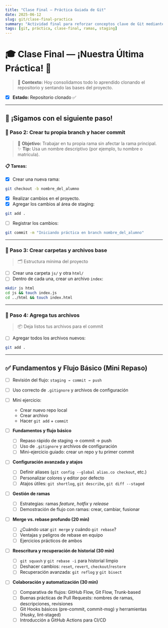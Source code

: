 ```yaml
---
title: "Clase Final — Práctica Guiada de Git"
date: 2025-06-12
slug: git/clase-final-practica
summary: "Actividad final para reforzar conceptos clave de Git mediante una práctica colaborativa."
tags: [git, práctica, clase-final, ramas, staging]
---
```


# 🎓 Clase Final — ¡Nuestra Última Práctica! 🎉

> 💭 **Contexto:** Hoy consolidamos todo lo aprendido clonando el repositorio y sentando las bases del proyecto.

- [x] **Estado:** Repositorio clonado ✅

---

## 🚀 ¡Sigamos con el siguiente paso!

### 🔹 Paso 2: Crear tu propia branch y hacer commit

> 🎯 **Objetivo:** Trabajar en tu propia rama sin afectar la rama principal.  
> ✨ **Tip:** Usa un nombre descriptivo (por ejemplo, tu nombre o matrícula).

#### 📋 Tareas:
- [x] Crear una nueva rama:
```bash
git checkout -b nombre_del_alumno
```
- [x] Realizar cambios en el proyecto.
- [x] Agregar los cambios al área de staging:
```bash
git add .
```
- [ ] Registrar los cambios:
```bash
git commit -m "Iniciando práctica en branch nombre_del_alumno"
```

---

### 📁 Paso 3: Crear carpetas y archivos base

> 🗂️ Estructura mínima del proyecto

- [ ] Crear una carpeta `js/` y otra `html/`
- [ ] Dentro de cada una, crear un archivo `index`:
```bash
mkdir js html
cd js && touch index.js
cd ../html && touch index.html
```

---

### 🧠 Paso 4: Agrega tus archivos

> 📦 Deja listos tus archivos para el commit

- [ ] Agregar todos los archivos nuevos:
```bash
git add .
```

---

## ✅ Fundamentos y Flujo Básico (Mini Repaso)

- [ ] Revisión del flujo: `staging → commit → push`
- [ ] Uso correcto de `.gitignore` y archivos de configuración
- [ ] Mini ejercicio:
    - Crear nuevo repo local
    - Crear archivo
    - Hacer `git add` + `commit`



- [ ] **Fundamentos y flujo básico**
  - [ ] Repaso rápido de staging → commit → push
  - [ ] Uso de `.gitignore` y archivos de configuración
  - [ ] Mini-ejercicio guiado: crear un repo y tu primer commit

- [ ] **Configuración avanzada y atajos**
  - [ ] Definir aliases (`git config --global alias.co checkout`, etc.)
  - [ ] Personalizar colores y editor por defecto
  - [ ] Atajos útiles: `git shortlog`, `git describe`, `git diff --staged`

- [ ] **Gestión de ramas**
  - [ ] Estrategias: ramas _feature_, _hotfix_ y _release_
  - [ ] Demostración de flujo con ramas: crear, cambiar, fusionar

- [ ] **Merge vs. rebase profundo (20 min)**
  - [ ] ¿Cuándo usar `git merge` y cuándo `git rebase`?
  - [ ] Ventajas y peligros de rebase en equipo
  - [ ] Ejercicios prácticos de ambos

- [ ] **Reescritura y recuperación de historial (30 min)**
  - [ ] `git squash` y `git rebase -i` para historial limpio
  - [ ] Deshacer cambios: `reset`, `revert`, `checkout`/`restore`
  - [ ] Recuperación avanzada: `git reflog` y `git bisect`

- [ ] **Colaboración y automatización (30 min)**
  - [ ] Comparativa de flujos: GitHub Flow, Git Flow, Trunk-based
  - [ ] Buenas prácticas de Pull Requests: nombres de ramas, descripciones, revisiones
  - [ ] Git Hooks básicos (pre-commit, commit-msg) y herramientas (Husky, lint-staged)
  - [ ] Introducción a GitHub Actions para CI/CD